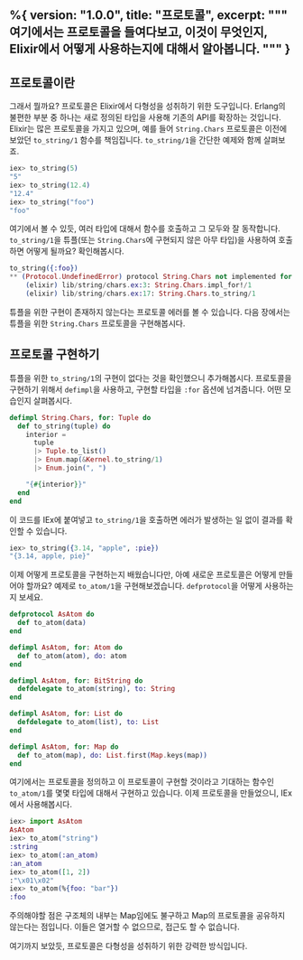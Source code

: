 %{
  version: "1.0.0",
  title: "프로토콜",
  excerpt: """
  여기에서는 프로토콜을 들여다보고, 이것이 무엇인지, Elixir에서 어떻게 사용하는지에 대해서 알아봅니다.
  """
}
---

## 프로토콜이란

그래서 뭘까요?
프로토콜은 Elixir에서 다형성을 성취하기 위한 도구입니다.
Erlang의 불편한 부분 중 하나는 새로 정의된 타입을 사용해 기존의 API를 확장하는 것입니다.
Elixir는 많은 프로토콜을 가지고 있으며, 예를 들어 `String.Chars` 프로토콜은 이전에 보았던 `to_string/1` 함수를 책임집니다.
`to_string/1`을 간단한 예제와 함께 살펴보죠.

```elixir
iex> to_string(5)
"5"
iex> to_string(12.4)
"12.4"
iex> to_string("foo")
"foo"
```

여기에서 볼 수 있듯, 여러 타입에 대해서 함수를 호출하고 그 모두와 잘 동작합니다.
`to_string/1`을 튜플(또는 `String.Chars`에 구현되지 않은 아무 타입)을 사용하여 호출하면 어떻게 될까요?
확인해봅시다.

```elixir
to_string({:foo})
** (Protocol.UndefinedError) protocol String.Chars not implemented for {:foo}
    (elixir) lib/string/chars.ex:3: String.Chars.impl_for!/1
    (elixir) lib/string/chars.ex:17: String.Chars.to_string/1
```

튜플을 위한 구현이 존재하지 않는다는 프로토콜 에러를 볼 수 있습니다.
다음 장에서는 튜플을 위한 `String.Chars` 프로토콜을 구현해봅시다.

## 프로토콜 구현하기

튜플을 위한 `to_string/1`의 구현이 없다는 것을 확인했으니 추가해봅시다.
프로토콜을 구현하기 위해서 `defimpl`을 사용하고, 구현할 타입을 `:for` 옵션에 넘겨줍니다.
어떤 모습인지 살펴봅시다.

```elixir
defimpl String.Chars, for: Tuple do
  def to_string(tuple) do
    interior =
      tuple
      |> Tuple.to_list()
      |> Enum.map(&Kernel.to_string/1)
      |> Enum.join(", ")

    "{#{interior}}"
  end
end
```

이 코드를 IEx에 붙여넣고 `to_string/1`을 호출하면 에러가 발생하는 일 없이 결과를 확인할 수 있습니다.

```elixir
iex> to_string({3.14, "apple", :pie})
"{3.14, apple, pie}"
```

이제 어떻게 프로토콜을 구현하는지 배웠습니다만, 아예 새로운 프로토콜은 어떻게 만들어야 할까요?
예제로 `to_atom/1`을 구현해보겠습니다.
`defprotocol`을 어떻게 사용하는지 보세요.

```elixir
defprotocol AsAtom do
  def to_atom(data)
end

defimpl AsAtom, for: Atom do
  def to_atom(atom), do: atom
end

defimpl AsAtom, for: BitString do
  defdelegate to_atom(string), to: String
end

defimpl AsAtom, for: List do
  defdelegate to_atom(list), to: List
end

defimpl AsAtom, for: Map do
  def to_atom(map), do: List.first(Map.keys(map))
end
```

여기에서는 프로토콜을 정의하고 이 프로토콜이 구현할 것이라고 기대하는 함수인 `to_atom/1`를 몇몇 타입에 대해서 구현하고 있습니다.
이제 프로토콜을 만들었으니, IEx에서 사용해봅시다.

```elixir
iex> import AsAtom
AsAtom
iex> to_atom("string")
:string
iex> to_atom(:an_atom)
:an_atom
iex> to_atom([1, 2])
:"\x01\x02"
iex> to_atom(%{foo: "bar"})
:foo
```

주의해야할 점은 구조체의 내부는 Map임에도 불구하고 Map의 프로토콜을 공유하지 않는다는 점입니다. 이들은 열거할 수 없으므로, 접근도 할 수 없습니다.

여기까지 보았듯, 프로토콜은 다형성을 성취하기 위한 강력한 방식입니다.
